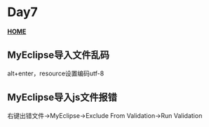 # Day7

 **[HOME](../README.md)**

## MyEclipse导入文件乱码

alt+enter，resource设置编码utf-8

## MyEclipse导入js文件报错

右键出错文件->MyEclipse->Exclude From Validation->Run Validation
